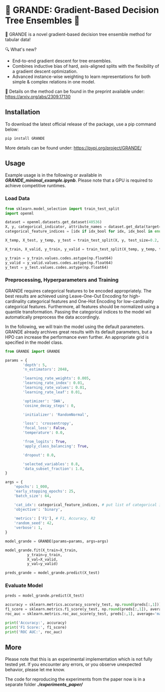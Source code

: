 # 🌳 GRANDE: Gradient-Based Decision Tree Ensembles 🌳

🌳 GRANDE is a novel gradient-based decision tree ensemble method for tabular data!

🔍 What's new?
- End-to-end gradient descent for tree ensembles.
- Combines inductive bias of hard, axis-aligned splits with the flexibility of a gradient descent optimization.
- Advanced instance-wise weighting to learn representations for both simple & complex relations in one model.

📝 Details on the method can be found in the preprint available under: https://arxiv.org/abs/2309.17130

## Installation
To download the latest official release of the package, use a pip command below:
```bash
pip install GRANDE
```
More details can be found under: https://pypi.org/project/GRANDE/

## Usage
Example usage is in the following or available in ***GRANDE_minimal_example.ipynb***. Please note that a GPU is required to achieve competitive runtimes.

### Load Data
```python
from sklearn.model_selection import train_test_split
import openml

dataset = openml.datasets.get_dataset(40536)
X, y, categorical_indicator, attribute_names = dataset.get_data(target=dataset.default_target_attribute)
categorical_feature_indices = [idx if idx_bool for idx, idx_bool in enumerate(categorical_indicator)]

X_temp, X_test, y_temp, y_test = train_test_split(X, y, test_size=0.2, random_state=42)

X_train, X_valid, y_train, y_valid = train_test_split(X_temp, y_temp, test_size=0.2, random_state=42)

y_train = y_train.values.codes.astype(np.float64)
y_valid = y_valid.values.codes.astype(np.float64)
y_test = y_test.values.codes.astype(np.float64)
```

### Preprocessing, Hyperparameters and Training 
GRANDE requires categorical features to be encoded appropriately. The best results are achieved using Leave-One-Out Encoding for high-cardinality categorical features and One-Hot Encoding for low-cardinality categorical features. Furthermore, all features should be normalized using a quantile transformation. Passing the categorical indices to the model wil automatically preprocess the data accordingly.

In the following, we will train the model using the default parameters. GRANDE already archives great results with its default parameters, but a HPO can increase the performance even further. An appropriate grid is specified in the model class.

```python
from GRANDE import GRANDE

params = {
        'depth': 5,
        'n_estimators': 2048,

        'learning_rate_weights': 0.005,
        'learning_rate_index': 0.01,
        'learning_rate_values': 0.01,
        'learning_rate_leaf': 0.01,

        'optimizer': 'SWA',
        'cosine_decay_steps': 0,

        'initializer': 'RandomNormal',

        'loss': 'crossentropy',
        'focal_loss': False,
        'temperature': 0.0,

        'from_logits': True,
        'apply_class_balancing': True,

        'dropout': 0.0,

        'selected_variables': 0.8,
        'data_subset_fraction': 1.0,
}

args = {
    'epochs': 1_000,
    'early_stopping_epochs': 25,
    'batch_size': 64,

    'cat_idx': categorical_feature_indices, # put list of categorical indices
    'objective': 'binary',
    
    'metrics': ['F1'], # F1, Accuracy, R2
    'random_seed': 42,
    'verbose': 1,       
}

model_grande = GRANDE(params=params, args=args)

model_grande.fit(X_train=X_train,
          y_train=y_train,
          X_val=X_valid,
          y_val=y_valid)

preds_grande = model_grande.predict(X_test)

```

### Evaluate Model

```python
preds = model_grande.predict(X_test)

accuracy = sklearn.metrics.accuracy_score(y_test, np.round(preds[:,1]))
f1_score = sklearn.metrics.f1_score(y_test, np.round(preds[:,1]), average='macro')
roc_auc = sklearn.metrics.roc_auc_score(y_test, preds[:,1], average='macro')

print('Accuracy:', accuracy)
print('F1 Score:', f1_score)
print('ROC AUC:', roc_auc)
```

## More

Please note that this is an experimental implementation which is not fully tested yet. If you encounter any errors, or you observe unexpected behavior, please let me know.

The code for reproducing the experiments from the paper now is in a separate folder ***./experiments_paper/***